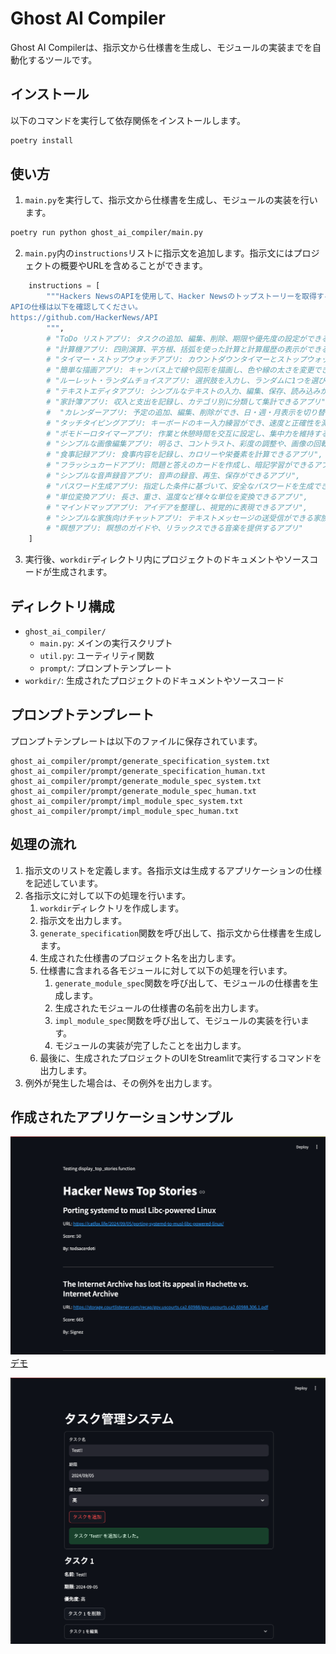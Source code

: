 # Ghost AI Compiler

Ghost AI Compilerは、指示文から仕様書を生成し、モジュールの実装までを自動化するツールです。

## インストール

以下のコマンドを実行して依存関係をインストールします。

```bash
poetry install
```

## 使い方

1. `main.py`を実行して、指示文から仕様書を生成し、モジュールの実装を行います。

```bash
poetry run python ghost_ai_compiler/main.py
```

2. `main.py`内の`instructions`リストに指示文を追加します。指示文にはプロジェクトの概要やURLを含めることができます。

```python:ghost_ai_compiler/main.py
    instructions = [
        """Hackers NewsのAPIを使用して、Hacker Newsのトップストーリーを取得するアプリ
APIの仕様は以下を確認してください。
https://github.com/HackerNews/API
        """,
        # "ToDo リストアプリ: タスクの追加、編集、削除、期限や優先度の設定ができるアプリ",
        # "計算機アプリ: 四則演算、平方根、括弧を使った計算と計算履歴の表示ができるアプリ。",
        # "タイマー・ストップウォッチアプリ: カウントダウンタイマーとストップウォッチ機能を持ち、複数のタイマーを同時に設定できるアプリ",
        # "簡単な描画アプリ: キャンバス上で線や図形を描画し、色や線の太さを変更できるアプリ",
        # "ルーレット・ランダムチョイスアプリ: 選択肢を入力し、ランダムに1つを選び、重みづけもできるアプリ",
        # "テキストエディタアプリ: シンプルなテキストの入力、編集、保存、読み込みができるアプリ",
        # "家計簿アプリ: 収入と支出を記録し、カテゴリ別に分類して集計できるアプリ",
        #  "カレンダーアプリ: 予定の追加、編集、削除ができ、日・週・月表示を切り替えられるアプリ",
        # "タッチタイピングアプリ: キーボードのキー入力練習ができ、速度と正確性を測定できるアプリ",
        # "ポモドーロタイマーアプリ: 作業と休憩時間を交互に設定し、集中力を維持するためのアプリ",
        # "シンプルな画像編集アプリ: 明るさ、コントラスト、彩度の調整や、画像の回転、トリミングができるアプリ",
        # "食事記録アプリ: 食事内容を記録し、カロリーや栄養素を計算できるアプリ",
        # "フラッシュカードアプリ: 問題と答えのカードを作成し、暗記学習ができるアプリ",
        # "シンプルな音声録音アプリ: 音声の録音、再生、保存ができるアプリ",
        # "パスワード生成アプリ: 指定した条件に基づいて、安全なパスワードを生成できるアプリ",
        # "単位変換アプリ: 長さ、重さ、温度など様々な単位を変換できるアプリ",
        # "マインドマップアプリ: アイデアを整理し、視覚的に表現できるアプリ",
        # "シンプルな家族向けチャットアプリ: テキストメッセージの送受信ができる家族向けのアプリ",
        # "瞑想アプリ: 瞑想のガイドや、リラックスできる音楽を提供するアプリ"
    ]
```

3. 実行後、`workdir`ディレクトリ内にプロジェクトのドキュメントやソースコードが生成されます。

## ディレクトリ構成

- `ghost_ai_compiler/`
  - `main.py`: メインの実行スクリプト
  - `util.py`: ユーティリティ関数
  - `prompt/`: プロンプトテンプレート
- `workdir/`: 生成されたプロジェクトのドキュメントやソースコード

## プロンプトテンプレート

プロンプトテンプレートは以下のファイルに保存されています。

```plaintext
ghost_ai_compiler/prompt/generate_specification_system.txt
ghost_ai_compiler/prompt/generate_specification_human.txt
ghost_ai_compiler/prompt/generate_module_spec_system.txt
ghost_ai_compiler/prompt/generate_module_spec_human.txt
ghost_ai_compiler/prompt/impl_module_spec_system.txt
ghost_ai_compiler/prompt/impl_module_spec_human.txt
```

## 処理の流れ


1. 指示文のリストを定義します。各指示文は生成するアプリケーションの仕様を記述しています。
2. 各指示文に対して以下の処理を行います。
    1. `workdir`ディレクトリを作成します。
    2. 指示文を出力します。
    3. `generate_specification`関数を呼び出して、指示文から仕様書を生成します。
    4. 生成された仕様書のプロジェクト名を出力します。
    5. 仕様書に含まれる各モジュールに対して以下の処理を行います。
        1. `generate_module_spec`関数を呼び出して、モジュールの仕様書を生成します。
        2. 生成されたモジュールの仕様書の名前を出力します。
        3. `impl_module_spec`関数を呼び出して、モジュールの実装を行います。
        4. モジュールの実装が完了したことを出力します。
    6. 最後に、生成されたプロジェクトのUIをStreamlitで実行するコマンドを出力します。
3. 例外が発生した場合は、その例外を出力します。

## 作成されたアプリケーションサンプル
![Hacker News Top Stories App](docs/app1.png)
[デモ](https://src-snowy-thunder-7195.fly.dev/)


![Hacker News Top Stories App](docs/app2.png)